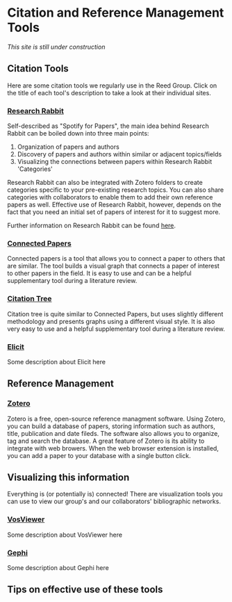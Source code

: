 # Citation and Reference Management Tools
*This site is still under construction*

## Citation Tools
Here are some citation tools we regularly use in the Reed Group. Click on the title of each tool's description to take a look at their individual sites.

### [Research Rabbit](https://researchrabbitapp.com/)
Self-described as "Spotify for Papers", the main idea behind Research Rabbit can be boiled down into three main points:
1. Organization of papers and authors
2. Discovery of papers and authors within similar or adjacent topics/fields
3. Visualizing the connections between papers within Research Rabbit 'Categories'

Research Rabbit can also be integrated with Zotero folders to create categories specific to your pre-existing research topics. You can also share categories with collaborators to enable them to add their own reference papers as well. Effective use of Research Rabbit, however, depends on the fact that you need an initial set of papers of interest for it to suggest more. 

Further information on Research Rabbit can be found [here](https://researchrabbit.notion.site/Welcome-to-the-FAQ-c33b4a61e453431482015e27e8af40d5#d15aebe6726647e086cdc935f2067bf5).

### [Connected Papers](https://www.connectedpapers.com/)
Connected papers is a tool that allows you to connect a paper to others that are similar. The tool builds a visual graph that connects a paper of interest to other papers in the field. It is easy to use and can be a helpful supplementary tool during a literature review.

### [Citation Tree](https://www.citationtree.org/)
Citation tree is quite similar to Connected Papers, but uses slightly different methodology and presents graphs using a different visual style. It is also very easy to use and a helpful supplementary tool during a literature review. 

### [Elicit](https://elicit.org/)
Some description about Elicit here


## Reference Management 

### [Zotero](https://www.zotero.org/)
Zotero is a free, open-source reference managment software. Using Zotero, you can build a database of papers, storing information such as authors, title, publication and date fileds. The software also allows you to organize, tag and search the database. A great feature of Zotero is its ability to integrate with web browers. When the web browser extension is installed, you can add a paper to your database with a single button click. 

## Visualizing this information
Everything is (or potentially is) connected! There are visualization tools you can use to view our group's and our collaborators' bibliographic networks.

### [VosViewer](https://www.vosviewer.com/)
Some description about VosViewer here

### [Gephi](https://gephi.org/)
Some description about Gephi here

## Tips on effective use of these tools